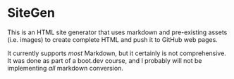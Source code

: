 # SiteGen

This is an HTML site generator that uses markdown and pre-existing assets (i.e. images) to create complete HTML and push it to GitHub web pages. 

It currently supports *most* Markdown, but it certainly is not comprehensive. It was done as part of a boot.dev course, and I probably will not be implementing *all* markdown conversion. 
